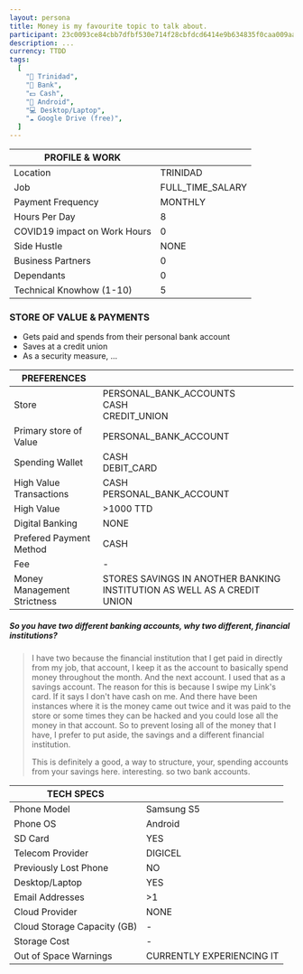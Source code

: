 ```yaml
---
layout: persona
title: Money is my favourite topic to talk about.
participant: 23c0093ce84cbb7dfbf530e714f28cbfdcd6414e9b634835f0caa009aa7cebee
description: ...
currency: TTDD
tags:
  [
    "📍 Trinidad",
    "🏦 Bank",
    "💵 Cash",
    "📱 Android",
    "💻 Desktop/Laptop",
    "☁️ Google Drive (free)",
  ]
---
```


| PROFILE & WORK               |                  |
| ---------------------------- | ---------------- |
| Location                     | TRINIDAD         |
| Job                          | FULL_TIME_SALARY |
| Payment Frequency            | MONTHLY          |
| Hours Per Day                | 8                |
| COVID19 impact on Work Hours | 0                |
| Side Hustle                  | NONE             |
| Business Partners            | 0                |
| Dependants                   | 0                |
| Technical Knowhow (1-10)     | 5                |

### STORE OF VALUE & PAYMENTS

- Gets paid and spends from their personal bank account
- Saves at a credit union
- As a security measure, ...

| PREFERENCES                 |                                                              |
| --------------------------- | ------------------------------------------------------------ |
| Store                       | PERSONAL_BANK_ACCOUNTS<br />CASH<br />CREDIT_UNION           |
| Primary store of Value      | PERSONAL_BANK_ACCOUNT                                        |
| Spending Wallet             | CASH<br />DEBIT_CARD                                         |
| High Value Transactions     | CASH<br />PERSONAL_BANK_ACCOUNT                              |
| High Value                  | >1000 TTD                                                    |
| Digital Banking             | NONE                                                         |
| Prefered Payment Method     | CASH                                                         |
| Fee                         | -                                                            |
| Money Management Strictness | STORES SAVINGS IN ANOTHER BANKING INSTITUTION AS WELL AS A CREDIT UNION |

##### So you have two different banking accounts, why two different, financial institutions?

> I have two because the financial institution that I get paid in directly from my job, that account, I keep it as the account to basically spend money throughout the month. And the next account. I used that as a savings account. The reason for this is because I swipe my Link's card. If it says I don't have cash on me. And there have been instances where it is the money came out twice and it was paid to the store or some times they can be hacked and you could lose all the money in that account. So to prevent losing all of the money that I have, I prefer to put aside, the savings and a different financial institution.
>
> This is definitely a good, a way to structure, your,  spending accounts from  your savings here. interesting. so two bank accounts.





| TECH SPECS                  |                           |
| --------------------------- | ------------------------- |
| Phone Model                 | Samsung S5                |
| Phone OS                    | Android                   |
| SD Card                     | YES                       |
| Telecom Provider            | DIGICEL                   |
| Previously Lost Phone       | NO                        |
| Desktop/Laptop              | YES                       |
| Email Addresses             | >1                        |
| Cloud Provider              | NONE                      |
| Cloud Storage Capacity (GB) | -                         |
| Storage Cost                | -                         |
| Out of Space Warnings       | CURRENTLY EXPERIENCING IT |